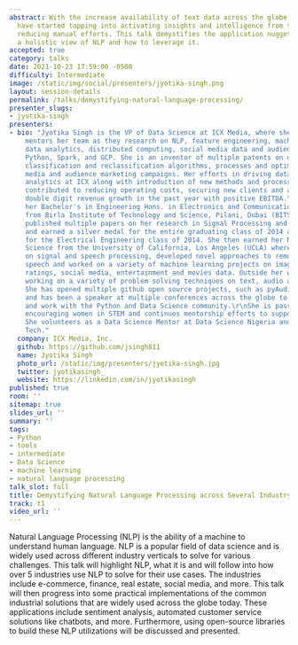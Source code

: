 ```yaml
---
abstract: With the increase availability of text data across the globe, many industries
  have started tapping into activating insights and intelligence from text,  thereby
  reducing manual efforts. This talk demystifies the application nuggets and provides
  a holistic view of NLP and how to leverage it.
accepted: true
category: talks
date: 2021-10-23 17:59:00 -0500
difficulty: Intermediate
image: /static/img/social/presenters/jyotika-singh.png
layout: session-details
permalink: /talks/demystifying-natural-language-processing/
presenter_slugs:
- jyotika-singh
presenters:
- bio: "Jyotika Singh is the VP of Data Science at ICX Media, where she manages and
    mentors her team as they research on NLP, feature engineering, machine learning,
    data analytics, distributed computing, social media data and audiences data using
    Python, Spark, and GCP. She is an inventor of multiple patents on data science,
    classification and reclassification algorithms, processes and optimizations for
    media and audience marketing campaigns. Her efforts in driving data science and
    analytics at ICX along with introduction of new methods and processes have strongly
    contributed to reducing operating costs, securing new clients and achieving high
    double digit revenue growth in the past year with positive EBITDA.\r\nShe earned
    her Bachelor's in Engineering Hons. in Electronics and Communications Engineering
    from Birla Institute of Technology and Science, Pilani, Dubai (BITS) where she
    published multiple papers on her research in Signal Processing and Communications
    and earned a silver medal for the entire graduating class of 2014 and 1st rank
    for the Electrical Engineering class of 2014. She then earned her Master's in
    Science from the University of California, Los Angeles (UCLA) where she researched
    on signal and speech processing, developed novel approaches to remove noise from
    speech and worked on a variety of machine learning projects on image, text, user
    ratings, social media, entertainment and movies data. Outside her work, she enjoys
    working on a variety of problem solving techniques on text, audio and image data.
    She has opened multiple github open source projects, such as pyAudioProcessing,
    and has been a speaker at multiple conferences across the globe to share her findings
    and work with the Python and Data Science community.\r\nShe is passionate about
    encouraging women in STEM and continues mentorship efforts to support the topic.
    She volunteers as a Data Science Mentor at Data Science Nigeria and Women Impact
    Tech."
  company: ICX Media, Inc.
  github: https://github.com/jsingh811
  name: Jyotika Singh
  photo_url: /static/img/presenters/jyotika-singh.jpg
  twitter: jyotikasingh_
  website: https://linkedin.com/in/jyotikasingh
published: true
room: ''
sitemap: true
slides_url: ''
summary: ''
tags:
- Python
- tools
- intermediate
- Data Science
- machine learning
- natural language processing
talk_slot: full
title: Demystifying Natural Language Processing across Several Industry Verticals
track: t1
video_url: ''
---
```


Natural Language Processing (NLP) is the ability of a machine to understand human language. NLP is a popular field of data science and is widely used across different industry verticals to solve for various challenges. This talk will highlight NLP, what it is and will follow into how over 5 industries use NLP to solve for their use cases. The industries include e-commerce, finance, real estate, social media, and more. 
This talk will then progress into some practical implementations of the common industrial solutions that are widely used across the globe today. These applications include sentiment analysis, automated customer service solutions like chatbots, and more. Furthermore, using open-source libraries to build these NLP utilizations will be discussed and presented.
